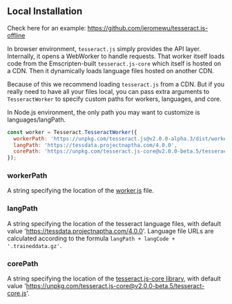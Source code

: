 ## Local Installation

Check here for an example: https://github.com/jeromewu/tesseract.js-offline

In browser environment, `tesseract.js` simply provides the API layer. Internally, it opens a WebWorker to handle requests. That worker itself loads code from the Emscripten-built `tesseract.js-core` which itself is hosted on a CDN. Then it dynamically loads language files hosted on another CDN.

Because of this we recommend loading `tesseract.js` from a CDN. But if you really need to have all your files local, you can pass extra arguments to `TesseractWorker` to specify custom paths for workers, languages, and core.

In Node.js environment, the only path you may want to customize is languages/langPath.

```javascript
const worker = Tesseract.TesseractWorker({
  workerPath: 'https://unpkg.com/tesseract.js@v2.0.0-alpha.3/dist/worker.min.js',
  langPath: 'https://tessdata.projectnaptha.com/4.0.0',
  corePath: 'https://unpkg.com/tesseract.js-core@v2.0.0-beta.5/tesseract-core.js',
});
```

### workerPath
A string specifying the location of the [worker.js](./dist/worker.min.js) file.

### langPath
A string specifying the location of the tesseract language files, with default value 'https://tessdata.projectnaptha.com/4.0.0'. Language file URLs are calculated according to the formula `langPath + langCode + '.traineddata.gz'`.

### corePath
A string specifying the location of the [tesseract.js-core library](https://github.com/naptha/tesseract.js-core), with default value 'https://unpkg.com/tesseract.js-core@v2.0.0-beta.5/tesseract-core.js'.
